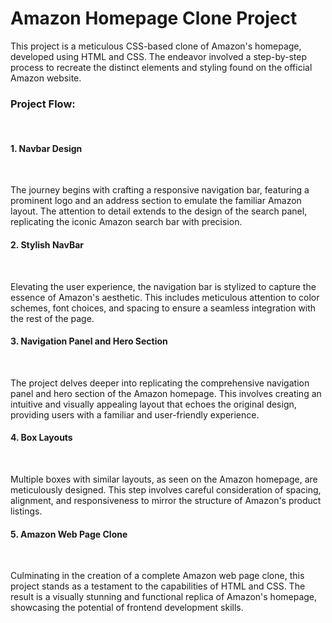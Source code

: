 <h1>Amazon Homepage Clone Project</h1>
<p>This project is a meticulous CSS-based clone of Amazon's homepage, developed using HTML and CSS. The endeavor involved a step-by-step process to recreate the distinct elements and styling found on the official Amazon website.</p>

<h3>Project Flow:</h3><br>
<h4>1. Navbar Design</h4><br>
<p>The journey begins with crafting a responsive navigation bar, featuring a prominent logo and an address section to emulate the familiar Amazon layout. The attention to detail extends to the design of the search panel, replicating the iconic Amazon search bar with precision.</p>

<h4>2. Stylish NavBar</h4><br>
<p>Elevating the user experience, the navigation bar is stylized to capture the essence of Amazon's aesthetic. This includes meticulous attention to color schemes, font choices, and spacing to ensure a seamless integration with the rest of the page.</p>

<h4>3. Navigation Panel and Hero Section</h4><br>
<p>The project delves deeper into replicating the comprehensive navigation panel and hero section of the Amazon homepage. This involves creating an intuitive and visually appealing layout that echoes the original design, providing users with a familiar and user-friendly experience.</p>

<h4>4. Box Layouts</h4><br>
<p>Multiple boxes with similar layouts, as seen on the Amazon homepage, are meticulously designed. This step involves careful consideration of spacing, alignment, and responsiveness to mirror the structure of Amazon's product listings.</p>

<h4>5. Amazon Web Page Clone</h4><br>
<p>Culminating in the creation of a complete Amazon web page clone, this project stands as a testament to the capabilities of HTML and CSS. The result is a visually stunning and functional replica of Amazon's homepage, showcasing the potential of frontend development skills.</p>
